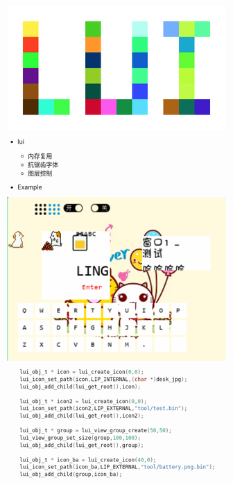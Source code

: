 ![avatar](lui_logo.png)

* lui
    * 内存复用
    * 抗锯齿字体
    * 图层控制
    
* Example

![avatar](Snipaste_2018-10-03_17-37-31.png)

```c
    lui_obj_t * icon = lui_create_icon(0,0);
    lui_icon_set_path(icon,LIP_INTERNAL,(char *)desk_jpg);
    lui_obj_add_child(lui_get_root(),icon);

    lui_obj_t * icon2 = lui_create_icon(0,0);
    lui_icon_set_path(icon2,LIP_EXTERNAL,"tool/test.bin");
    lui_obj_add_child(lui_get_root(),icon2);

    lui_obj_t * group = lui_view_group_create(50,50);
    lui_view_group_set_size(group,100,100);
    lui_obj_add_child(lui_get_root(),group);

    lui_obj_t * icon_ba = lui_create_icon(40,0);
    lui_icon_set_path(icon_ba,LIP_EXTERNAL,"tool/battery.png.bin");
    lui_obj_add_child(group,icon_ba);
```
